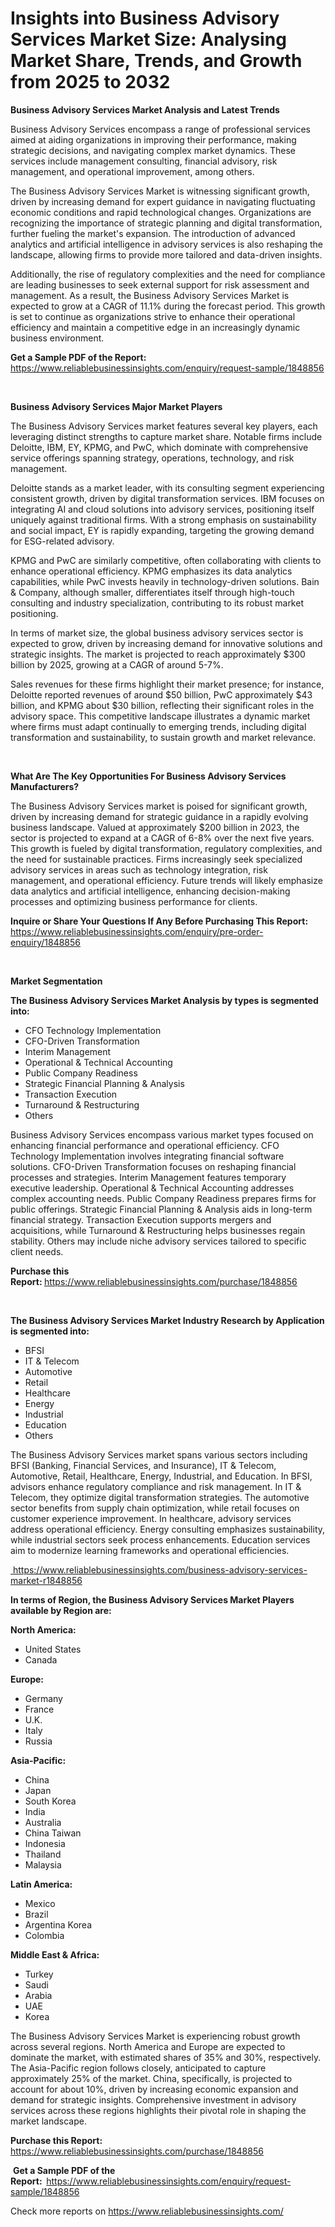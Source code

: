 <p><h1>Insights into Business Advisory Services Market Size: Analysing Market Share, Trends, and Growth from 2025 to 2032</h1></p><p><strong>Business Advisory Services Market Analysis and Latest Trends</strong></p>
<p><p>Business Advisory Services encompass a range of professional services aimed at aiding organizations in improving their performance, making strategic decisions, and navigating complex market dynamics. These services include management consulting, financial advisory, risk management, and operational improvement, among others.</p><p>The Business Advisory Services Market is witnessing significant growth, driven by increasing demand for expert guidance in navigating fluctuating economic conditions and rapid technological changes. Organizations are recognizing the importance of strategic planning and digital transformation, further fueling the market's expansion. The introduction of advanced analytics and artificial intelligence in advisory services is also reshaping the landscape, allowing firms to provide more tailored and data-driven insights.</p><p>Additionally, the rise of regulatory complexities and the need for compliance are leading businesses to seek external support for risk assessment and management. As a result, the Business Advisory Services Market is expected to grow at a CAGR of 11.1% during the forecast period. This growth is set to continue as organizations strive to enhance their operational efficiency and maintain a competitive edge in an increasingly dynamic business environment.</p></p>
<p><strong>Get a Sample PDF of the Report:&nbsp;</strong> <a href="https://www.reliablebusinessinsights.com/enquiry/request-sample/1848856?utm_campaign=2960&utm_medium=2&utm_source=Github&utm_content=ia&utm_term=11032025&utm_id=business-advisory-services">https://www.reliablebusinessinsights.com/enquiry/request-sample/1848856</a></p>
<p>&nbsp;</p>
<p><strong>Business Advisory Services Major Market Players</strong></p>
<p><p>The Business Advisory Services market features several key players, each leveraging distinct strengths to capture market share. Notable firms include Deloitte, IBM, EY, KPMG, and PwC, which dominate with comprehensive service offerings spanning strategy, operations, technology, and risk management.</p><p>Deloitte stands as a market leader, with its consulting segment experiencing consistent growth, driven by digital transformation services. IBM focuses on integrating AI and cloud solutions into advisory services, positioning itself uniquely against traditional firms. With a strong emphasis on sustainability and social impact, EY is rapidly expanding, targeting the growing demand for ESG-related advisory.</p><p>KPMG and PwC are similarly competitive, often collaborating with clients to enhance operational efficiency. KPMG emphasizes its data analytics capabilities, while PwC invests heavily in technology-driven solutions. Bain & Company, although smaller, differentiates itself through high-touch consulting and industry specialization, contributing to its robust market positioning.</p><p>In terms of market size, the global business advisory services sector is expected to grow, driven by increasing demand for innovative solutions and strategic insights. The market is projected to reach approximately $300 billion by 2025, growing at a CAGR of around 5-7%.</p><p>Sales revenues for these firms highlight their market presence; for instance, Deloitte reported revenues of around $50 billion, PwC approximately $43 billion, and KPMG about $30 billion, reflecting their significant roles in the advisory space. This competitive landscape illustrates a dynamic market where firms must adapt continually to emerging trends, including digital transformation and sustainability, to sustain growth and market relevance.</p></p>
<p>&nbsp;</p>
<p><strong>What Are The Key Opportunities For Business Advisory Services Manufacturers?</strong></p>
<p><p>The Business Advisory Services market is poised for significant growth, driven by increasing demand for strategic guidance in a rapidly evolving business landscape. Valued at approximately $200 billion in 2023, the sector is projected to expand at a CAGR of 6-8% over the next five years. This growth is fueled by digital transformation, regulatory complexities, and the need for sustainable practices. Firms increasingly seek specialized advisory services in areas such as technology integration, risk management, and operational efficiency. Future trends will likely emphasize data analytics and artificial intelligence, enhancing decision-making processes and optimizing business performance for clients.</p></p>
<p><strong>Inquire or Share Your Questions If Any Before Purchasing This Report:</strong> <a href="https://www.reliablebusinessinsights.com/enquiry/pre-order-enquiry/1848856?utm_campaign=2960&utm_medium=2&utm_source=Github&utm_content=ia&utm_term=11032025&utm_id=business-advisory-services">https://www.reliablebusinessinsights.com/enquiry/pre-order-enquiry/1848856</a></p>
<p>&nbsp;</p>
<p><strong>Market Segmentation</strong></p>
<p><strong>The Business Advisory Services Market Analysis by types is segmented into:</strong></p>
<p><ul><li>CFO Technology Implementation</li><li>CFO-Driven Transformation</li><li>Interim Management</li><li>Operational & Technical Accounting</li><li>Public Company Readiness</li><li>Strategic Financial Planning & Analysis</li><li>Transaction Execution</li><li>Turnaround & Restructuring</li><li>Others</li></ul></p>
<p><p>Business Advisory Services encompass various market types focused on enhancing financial performance and operational efficiency. CFO Technology Implementation involves integrating financial software solutions. CFO-Driven Transformation focuses on reshaping financial processes and strategies. Interim Management features temporary executive leadership. Operational & Technical Accounting addresses complex accounting needs. Public Company Readiness prepares firms for public offerings. Strategic Financial Planning & Analysis aids in long-term financial strategy. Transaction Execution supports mergers and acquisitions, while Turnaround & Restructuring helps businesses regain stability. Others may include niche advisory services tailored to specific client needs.</p></p>
<p><strong>Purchase this Report:&nbsp;</strong><a href="https://www.reliablebusinessinsights.com/purchase/1848856?utm_campaign=2960&utm_medium=2&utm_source=Github&utm_content=ia&utm_term=11032025&utm_id=business-advisory-services">https://www.reliablebusinessinsights.com/purchase/1848856</a></p>
<p>&nbsp;</p>
<p><strong>The Business Advisory Services Market Industry Research by Application is segmented into:</strong></p>
<p><ul><li>BFSI</li><li>IT & Telecom</li><li>Automotive</li><li>Retail</li><li>Healthcare</li><li>Energy</li><li>Industrial</li><li>Education</li><li>Others</li></ul></p>
<p><p>The Business Advisory Services market spans various sectors including BFSI (Banking, Financial Services, and Insurance), IT & Telecom, Automotive, Retail, Healthcare, Energy, Industrial, and Education. In BFSI, advisors enhance regulatory compliance and risk management. In IT & Telecom, they optimize digital transformation strategies. The automotive sector benefits from supply chain optimization, while retail focuses on customer experience improvement. In healthcare, advisory services address operational efficiency. Energy consulting emphasizes sustainability, while industrial sectors seek process enhancements. Education services aim to modernize learning frameworks and operational efficiencies.</p></p>
<p><a href="https://www.reliablebusinessinsights.com/business-advisory-services-market-r1848856?utm_campaign=2960&utm_medium=2&utm_source=Github&utm_content=ia&utm_term=11032025&utm_id=business-advisory-services">&nbsp;https://www.reliablebusinessinsights.com/business-advisory-services-market-r1848856</a></p>
<p><strong>In terms of Region, the Business Advisory Services Market Players available by Region are:</strong></p>
<p>
    <p> <strong> North America: </strong>
        <ul>
            <li>United States</li>
            <li>Canada</li>
        </ul>
        </p> 
    <p> <strong> Europe: </strong>
        <ul>
            <li>Germany</li>
            <li>France</li>
            <li>U.K.</li>
            <li>Italy</li>
            <li>Russia</li>
        </ul>
        </p> 
    <p> <strong> Asia-Pacific: </strong>
        <ul>
            <li>China</li>
            <li>Japan</li>
            <li>South Korea</li>
            <li>India</li>
            <li>Australia</li>
            <li>China Taiwan</li>
            <li>Indonesia</li>
            <li>Thailand</li>
            <li>Malaysia</li>
        </ul>
        </p> 
    <p> <strong> Latin America: </strong>
        <ul>
            <li>Mexico</li>
            <li>Brazil</li>
            <li>Argentina Korea</li>
            <li>Colombia</li>
        </ul>
        </p> 
    <p> <strong> Middle East & Africa: </strong>
        <ul>
            <li>Turkey</li>
            <li>Saudi</li>
            <li>Arabia</li>
            <li>UAE</li>
            <li>Korea</li>
        </ul>
    </p>
    </p>
<p><p>The Business Advisory Services Market is experiencing robust growth across several regions. North America and Europe are expected to dominate the market, with estimated shares of 35% and 30%, respectively. The Asia-Pacific region follows closely, anticipated to capture approximately 25% of the market. China, specifically, is projected to account for about 10%, driven by increasing economic expansion and demand for strategic insights. Comprehensive investment in advisory services across these regions highlights their pivotal role in shaping the market landscape.</p></p>
<p><strong>Purchase this Report: </strong><a href="https://www.reliablebusinessinsights.com/purchase/1848856?utm_campaign=2960&utm_medium=2&utm_source=Github&utm_content=ia&utm_term=11032025&utm_id=business-advisory-services">https://www.reliablebusinessinsights.com/purchase/1848856</a></p>
<p>&nbsp;<strong>Get a Sample PDF of the Report:&nbsp;&nbsp;</strong><a href="https://www.reliablebusinessinsights.com/enquiry/request-sample/1848856?utm_campaign=2960&utm_medium=2&utm_source=Github&utm_content=ia&utm_term=11032025&utm_id=business-advisory-services">https://www.reliablebusinessinsights.com/enquiry/request-sample/1848856</a></p>
<p><strong></strong></p>
<p>Check more reports on <a href="https://www.reliablebusinessinsights.com/?utm_campaign=2960&utm_medium=2&utm_source=Github&utm_content=ia&utm_term=11032025&utm_id=business-advisory-services">https://www.reliablebusinessinsights.com/</a></p>